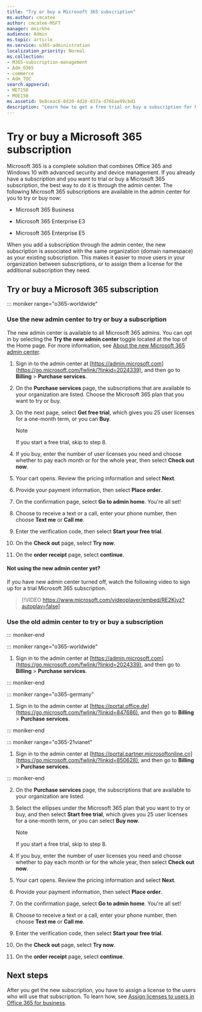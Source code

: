 ```yaml
---
title: "Try or buy a Microsoft 365 subscription"
ms.author: cmcatee
author: cmcatee-MSFT
manager: mnirkhe
audience: Admin
ms.topic: article
ms.service: o365-administration
localization_priority: Normal
ms.collection: 
- M365-subscription-management
- Adm_O365
- commerce
- Adm_TOC
search.appverid:
- MET150
- MOE150
ms.assetid: 9e8ceac6-8d20-4d28-837a-d766ae99cbd1
description: "Learn how to get a free trial or buy a subscription for Microsoft 365."
---
```


# Try or buy a Microsoft 365 subscription

Microsoft 365 is a complete solution that combines Office 365 and Windows 10 with advanced security and device management. If you already have a subscription and you want to trial or buy a Microsoft 365 subscription, the best way to do it is through the admin center. The following Microsoft 365 subscriptions are available in the admin center for you to try or buy now:
  
- Microsoft 365 Business

- Microsoft 365 Enterprise E3

- Microsoft 365 Enterprise E5

When you add a subscription through the admin center, the new subscription is associated with the same organization (domain namespace) as your existing subscription. This makes it easier to move users in your organization between subscriptions, or to assign them a license for the additional subscription they need.
  
## Try or buy a Microsoft 365 subscription

::: moniker range="o365-worldwide"

### Use the new admin center to try or buy a subscription 
The new admin center is available to all Microsoft 365 admins. You can opt in by selecting the **Try the new admin center** toggle located at the top of the Home page. For more information, see [About the new Microsoft 365 admin center](microsoft-365-admin-center-preview.md).

1. Sign in to the admin center at [https://admin.microsoft.com](https://go.microsoft.com/fwlink/?linkid=2024339), and then go to **Billing** \> **Purchase services**.

2. On the **Purchase services** page, the subscriptions that are available to your organization are listed. Choose the Microsoft 365 plan that you want to try or buy.

3. On the next page, select **Get free trial**, which gives you 25 user licenses for a one-month term, or you can **Buy**.

    > [!NOTE]
    > If you start a free trial, skip to step 8.
  
4. If you buy, enter the number of user licenses you need and choose whether to pay each month or for the whole year, then select **Check out now**.

5. Your cart opens. Review the pricing information and select **Next**.

6. Provide your payment information, then select **Place order**.

7. On the confirmation page, select **Go to admin home**. You're all set!

8. Choose to receive a text or a call, enter your phone number, then choose **Text me** or **Call me**.

9. Enter the verification code, then select **Start your free trial**.

10. On the **Check out** page, select **Try now**.

11. On the **order receipt** page, select **continue**.

#### Not using the new admin center yet?

If you have new admin center turned off, watch the following video to sign up for a trial Microsoft 365 subscription.

> [!VIDEO https://www.microsoft.com/videoplayer/embed/RE2Kjyz?autoplay=false]


### Use the old admin center to try or buy a subscription

::: moniker-end

::: moniker range="o365-worldwide"
1. Sign in to the admin center at [https://admin.microsoft.com](https://go.microsoft.com/fwlink/?linkid=2024339), and then go to **Billing** \> **Purchase services**.

::: moniker-end

::: moniker range="o365-germany"
1. Sign in to the admin center at [https://portal.office.de](https://go.microsoft.com/fwlink/?linkid=847686), and then go to **Billing** \> **Purchase services**.

::: moniker-end

::: moniker range="o365-21vianet"
1. Sign in to the admin center at [https://portal.partner.microsoftonline.cn](https://go.microsoft.com/fwlink/?linkid=850628), and then go to **Billing** \> **Purchase services**.

::: moniker-end


2. On the **Purchase services** page, the subscriptions that are available to your organization are listed. 

3. Select the ellipses under the Microsoft 365 plan that you want to try or buy, and then select **Start free trial**, which gives you 25 user licenses for a one-month term, or you can select **Buy now**.

    > [!NOTE]
    > If you start a free trial, skip to step 8.
  
4. If you buy, enter the number of user licenses you need and choose whether to pay each month or for the whole year, then select **Check out now**.

5. Your cart opens. Review the pricing information and select **Next**.

6. Provide your payment information, then select **Place order**.

7. On the confirmation page, select **Go to admin home**. You're all set!

8. Choose to receive a text or a call, enter your phone number, then choose **Text me** or **Call me**.

9. Enter the verification code, then select **Start your free trial**.

10. On the **Check out** page, select **Try now**.

11. On the **order receipt** page, select **continue**.

## Next steps

After you get the new subscription, you have to assign a license to the users who will use that subscription. To learn how, see [Assign licenses to users in Office 365 for business](manage/assign-licenses-to-users.md).